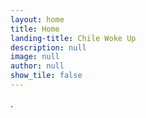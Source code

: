 ```yaml
---
layout: home
title: Home
landing-title: Chile Woke Up
description: null
image: null
author: null
show_tile: false
---
```


.
